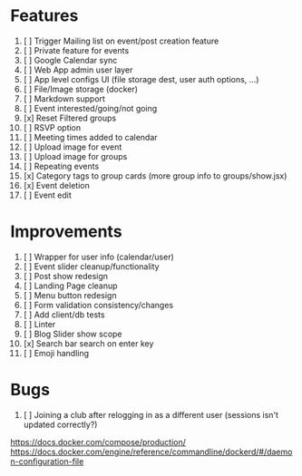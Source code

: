 # Features

1. [ ] Trigger Mailing list on event/post creation feature
1. [ ] Private feature for events
1. [ ] Google Calendar sync
1. [ ] Web App admin user layer
1. [ ] App level configs UI (file storage dest, user auth options, ...)
1. [ ] File/Image storage (docker)
1. [ ] Markdown support
1. [ ] Event interested/going/not going 
1. [x] Reset Filtered groups 
1. [ ] RSVP option 
1. [ ] Meeting times added to calendar 
1. [ ] Upload image for event 
1. [ ] Upload image for groups 
1. [ ] Repeating events
1. [x] Category tags to group cards (more group info to groups/show.jsx)
1. [x] Event deletion
1. [ ] Event edit

# Improvements

1. [ ] Wrapper for user info (calendar/user)
1. [ ] Event slider cleanup/functionality
1. [ ] Post show redesign
1. [ ] Landing Page cleanup
1. [ ] Menu button redesign
1. [ ] Form validation consistency/changes
1. [ ] Add client/db tests
1. [ ] Linter
1. [ ] Blog Slider show scope
1. [x] Search bar search on enter key
1. [ ] Emoji handling

# Bugs

1. [ ] Joining a club after relogging in as a different user (sessions isn't updated correctly?)


https://docs.docker.com/compose/production/
https://docs.docker.com/engine/reference/commandline/dockerd/#/daemon-configuration-file